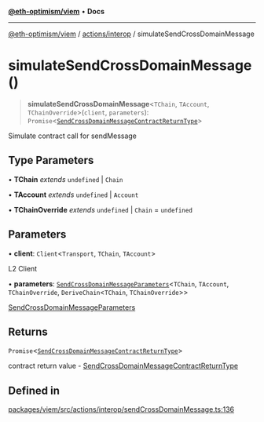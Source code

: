 [**@eth-optimism/viem**](../../../README.md) • **Docs**

***

[@eth-optimism/viem](../../../README.md) / [actions/interop](../README.md) / simulateSendCrossDomainMessage

# simulateSendCrossDomainMessage()

> **simulateSendCrossDomainMessage**\<`TChain`, `TAccount`, `TChainOverride`\>(`client`, `parameters`): `Promise`\<[`SendCrossDomainMessageContractReturnType`](../type-aliases/SendCrossDomainMessageContractReturnType.md)\>

Simulate contract call for sendMessage

## Type Parameters

• **TChain** *extends* `undefined` \| `Chain`

• **TAccount** *extends* `undefined` \| `Account`

• **TChainOverride** *extends* `undefined` \| `Chain` = `undefined`

## Parameters

• **client**: `Client`\<`Transport`, `TChain`, `TAccount`\>

L2 Client

• **parameters**: [`SendCrossDomainMessageParameters`](../type-aliases/SendCrossDomainMessageParameters.md)\<`TChain`, `TAccount`, `TChainOverride`, `DeriveChain`\<`TChain`, `TChainOverride`\>\>

[SendCrossDomainMessageParameters](../type-aliases/SendCrossDomainMessageParameters.md)

## Returns

`Promise`\<[`SendCrossDomainMessageContractReturnType`](../type-aliases/SendCrossDomainMessageContractReturnType.md)\>

contract return value - [SendCrossDomainMessageContractReturnType](../type-aliases/SendCrossDomainMessageContractReturnType.md)

## Defined in

[packages/viem/src/actions/interop/sendCrossDomainMessage.ts:136](https://github.com/ethereum-optimism/ecosystem/blob/11bb27f871c202b93ad6dc93c86c82f0c754075f/packages/viem/src/actions/interop/sendCrossDomainMessage.ts#L136)
